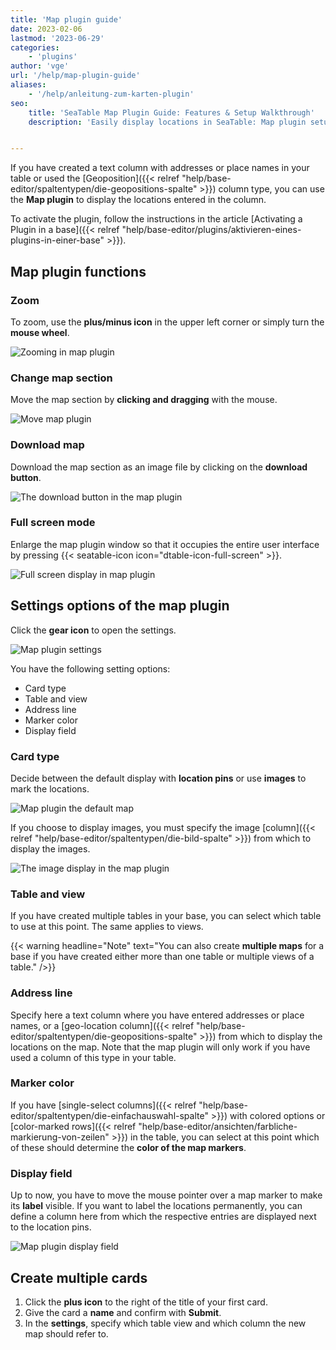 ```yaml
---
title: 'Map plugin guide'
date: 2023-02-06
lastmod: '2023-06-29'
categories:
    - 'plugins'
author: 'vge'
url: '/help/map-plugin-guide'
aliases:
    - '/help/anleitung-zum-karten-plugin'
seo:
    title: 'SeaTable Map Plugin Guide: Features & Setup Walkthrough'
    description: 'Easily display locations in SeaTable: Map plugin setup, markers, images, settings, zoom, and multi‑table support for advanced visualization.'


---
```


If you have created a text column with addresses or place names in your table or used the [Geoposition]({{< relref "help/base-editor/spaltentypen/die-geopositions-spalte" >}}) column type, you can use the **Map plugin** to display the locations entered in the column.

To activate the plugin, follow the instructions in the article [Activating a Plugin in a base]({{< relref "help/base-editor/plugins/aktivieren-eines-plugins-in-einer-base" >}}).

## Map plugin functions

### Zoom

To zoom, use the **plus/minus icon** in the upper left corner or simply turn the **mouse wheel**.

![Zooming in map plugin](images/zoom.png)

### Change map section

Move the map section by **clicking and dragging** with the mouse.

![Move map plugin](images/Karten-Plugin.gif)

### Download map

Download the map section as an image file by clicking on the **download button**.

![The download button in the map plugin](images/download-button.png)

### Full screen mode

Enlarge the map plugin window so that it occupies the entire user interface by pressing {{< seatable-icon icon="dtable-icon-full-screen" >}}.

![Full screen display in map plugin](images/ganzer-bildschirm.png)

## Settings options of the map plugin

Click the **gear icon** to open the settings.

![Map plugin settings](images/setting.png)

You have the following setting options:

- Card type
- Table and view
- Address line
- Marker color
- Display field

### Card type

Decide between the default display with **location pins** or use **images** to mark the locations.

![Map plugin the default map](images/default-map.png)

If you choose to display images, you must specify the image [column]({{< relref "help/base-editor/spaltentypen/die-bild-spalte" >}}) from which to display the images.

![The image display in the map plugin](images/bildanzeige.png)

### Table and view

If you have created multiple tables in your base, you can select which table to use at this point. The same applies to views.

{{< warning  headline="Note"  text="You can also create **multiple maps** for a base if you have created either more than one table or multiple views of a table." />}}

### Address line

Specify here a text column where you have entered addresses or place names, or a [geo-location column]({{< relref "help/base-editor/spaltentypen/die-geopositions-spalte" >}}) from which to display the locations on the map. Note that the map plugin will only work if you have used a column of this type in your table.

### Marker color

If you have [single-select columns]({{< relref "help/base-editor/spaltentypen/die-einfachauswahl-spalte" >}}) with colored options or [color-marked rows]({{< relref "help/base-editor/ansichten/farbliche-markierung-von-zeilen" >}}) in the table, you can select at this point which of these should determine the **color of the map markers**.

### Display field

Up to now, you have to move the mouse pointer over a map marker to make its **label** visible. If you want to label the locations permanently, you can define a column here from which the respective entries are displayed next to the location pins.

![Map plugin display field](images/anzeigefeld-1.png)

## Create multiple cards

1. Click the **plus icon** to the right of the title of your first card.
2. Give the card a **name** and confirm with **Submit**.
3. In the **settings**, specify which table view and which column the new map should refer to.
